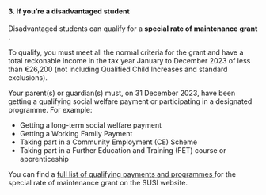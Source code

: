 ####  3\. If you’re a disadvantaged student

Disadvantaged students can qualify for a **special rate of maintenance grant**
.

To qualify, you must meet all the normal criteria for the grant and have a
total reckonable income in the tax year January to December 2023 of less than
€26,200 (not including Qualified Child Increases and standard exclusions).

Your parent(s) or guardian(s) must, on 31 December 2023, have been getting a
qualifying social welfare payment or participating in a designated programme.
For example:

  * Getting a long-term social welfare payment 
  * Getting a Working Family Payment 
  * Taking part in a Community Employment (CE) Scheme 
  * Taking part in a Further Education and Training (FET) course or apprenticeship 

You can find a [ full list of qualifying payments and programmes
](https://www.susi.ie/eligibility-criteria/income/special-rate-of-grant/) for
the special rate of maintenance grant on the SUSI website.
